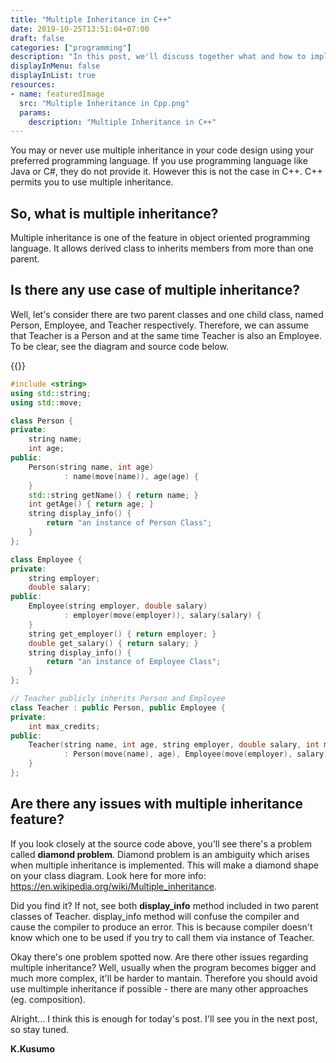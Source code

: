 ```yaml
---
title: "Multiple Inheritance in C++"
date: 2019-10-25T13:51:04+07:00
draft: false
categories: ["programming"]
description: "In this post, we'll discuss together what and how to implement multiple inheritance in C++."
displayInMenu: false
displayInList: true
resources:
- name: featuredImage
  src: "Multiple Inheritance in Cpp.png"
  params:
    description: "Multiple Inheritance in C++"
---
```


You may or never use multiple inheritance in your code design using your preferred programming language. If you use programming language like Java or C#, they do not provide it. However this is not the case in C++. C++ permits you to use multiple inheritance.

## So, what is multiple inheritance?

Multiple inheritance is one of the feature in object oriented programming language. It allows derived class to inherits members from more than one parent.

## Is there any use case of multiple inheritance?

Well, let's consider there are two parent classes and one child class, named Person, Employee, and Teacher respectively. Therefore, we can assume that Teacher is a Person and at the same time Teacher is also an Employee. To be clear, see the diagram and source code below.

{{<smallimg src="multiple-inheritance-diagram-example.png" alt="A big beautiful smile" width="250px">}}

```c++
#include <string>
using std::string;
using std::move;

class Person {
private:
    string name;
    int age;
public:
    Person(string name, int age)
            : name(move(name)), age(age) {
    }
    std::string getName() { return name; }
    int getAge() { return age; }
    string display_info() {
        return "an instance of Person Class";
    }
};

class Employee {
private:
    string employer;
    double salary;
public:
    Employee(string employer, double salary)
            : employer(move(employer)), salary(salary) {
    }
    string get_employer() { return employer; }
    double get_salary() { return salary; }
    string display_info() {
        return "an instance of Employee Class";
    }
};

// Teacher publicly inherits Person and Employee
class Teacher : public Person, public Employee {
private:
    int max_credits;
public:
    Teacher(string name, int age, string employer, double salary, int max_credits)
            : Person(move(name), age), Employee(move(employer), salary), max_credits(max_credits) {
    }
};
```

## Are there any issues with multiple inheritance feature?

If you look closely at the source code above, you'll see there's a problem called **diamond problem**. Diamond problem is an ambiguity which arises when multiple inheritance is implemented. This will make a diamond shape on your class diagram. Look here for more info: <https://en.wikipedia.org/wiki/Multiple_inheritance>.

Did you find it? If not, see both **display_info** method included in two parent classes of Teacher. display_info method will confuse the compiler and cause the compiler to produce an error. This is because compiler doesn't know which one to be used if you try to call them via instance of Teacher.

Okay there's one problem spotted now. Are there other issues regarding multiple inheritance? Well, usually when the program becomes bigger and much more complex, it'll be harder to mantain. Therefore you should avoid use multimple inheritance if possible - there are many other approaches (eg. composition).

Alright... I think this is enough for today's post. I'll see you in the next post, so stay tuned.

**K.Kusumo**
